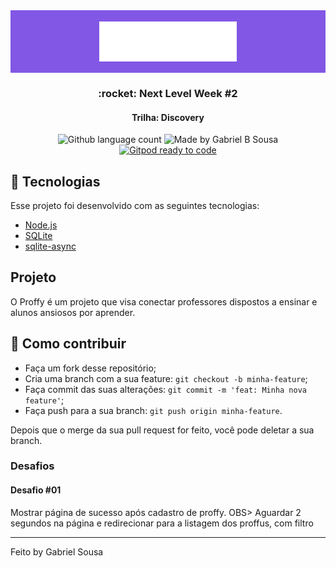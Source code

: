 <div align="center" 
   style="background-color: #8257E5;
          height: 100px;
          display: flex; 
          justify-content: center; 
          align-items: center;">
    <img src="frontend/images/logo.svg" alt="Proffy" width="220px">
</div>

<h3 align="center">
  :rocket: Next Level Week #2
</h3>
<h4 align="center">
   Trilha: Discovery
</h4>

<p align="center" >  
  <img alt="Github language count" src="https://img.shields.io/github/languages/count/gabrielbudke/proffy?color=%238257E5">

  <img alt="Made by Gabriel B Sousa" src="https://img.shields.io/badge/made%20by-Gabriel%20B%20Sousa-8257E5">
  
  <a href="https://gitpod.io/#https://github.com/gabrielbudke/proffy"> 
   <img alt="Gitpod ready to code" src="https://img.shields.io/badge/Gitpod-ready--to--code-blue?logo=gitpod">
  </a>
</p>

## :rocket: Tecnologias

Esse projeto foi desenvolvido com as seguintes tecnologias:

- [Node.js](https://nodejs.org/en/)
- [SQLite](https://www.sqlite.org/)
- [sqlite-async](https://www.npmjs.com/package/sqlite-async)

## Projeto

O Proffy é um projeto que visa conectar professores dispostos a ensinar e alunos ansiosos por aprender.

## 🤔 Como contribuir

- Faça um fork desse repositório;
- Cria uma branch com a sua feature: `git checkout -b minha-feature`;
- Faça commit das suas alterações: `git commit -m 'feat: Minha nova feature'`;
- Faça push para a sua branch: `git push origin minha-feature`.

Depois que o merge da sua pull request for feito, você pode deletar a sua branch.

### Desafios

#### Desafio #01

Mostrar página de sucesso após cadastro de proffy.
OBS> Aguardar 2 segundos na página e redirecionar para a listagem dos proffus, com filtro

---

Feito by Gabriel Sousa